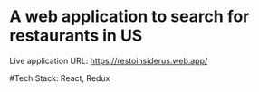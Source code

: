 # A web application to search for restaurants in US

Live application URL: https://restoinsiderus.web.app/

#Tech Stack: React, Redux
